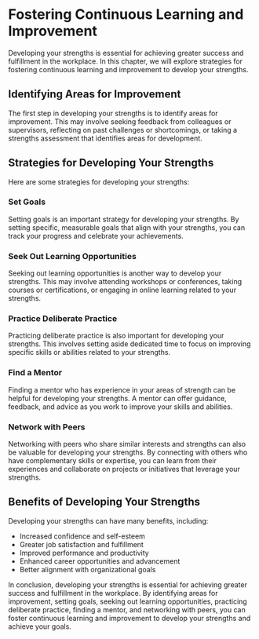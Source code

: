 Fostering Continuous Learning and Improvement
===================================================================================

Developing your strengths is essential for achieving greater success and fulfillment in the workplace. In this chapter, we will explore strategies for fostering continuous learning and improvement to develop your strengths.

Identifying Areas for Improvement
---------------------------------

The first step in developing your strengths is to identify areas for improvement. This may involve seeking feedback from colleagues or supervisors, reflecting on past challenges or shortcomings, or taking a strengths assessment that identifies areas for development.

Strategies for Developing Your Strengths
----------------------------------------

Here are some strategies for developing your strengths:

### Set Goals

Setting goals is an important strategy for developing your strengths. By setting specific, measurable goals that align with your strengths, you can track your progress and celebrate your achievements.

### Seek Out Learning Opportunities

Seeking out learning opportunities is another way to develop your strengths. This may involve attending workshops or conferences, taking courses or certifications, or engaging in online learning related to your strengths.

### Practice Deliberate Practice

Practicing deliberate practice is also important for developing your strengths. This involves setting aside dedicated time to focus on improving specific skills or abilities related to your strengths.

### Find a Mentor

Finding a mentor who has experience in your areas of strength can be helpful for developing your strengths. A mentor can offer guidance, feedback, and advice as you work to improve your skills and abilities.

### Network with Peers

Networking with peers who share similar interests and strengths can also be valuable for developing your strengths. By connecting with others who have complementary skills or expertise, you can learn from their experiences and collaborate on projects or initiatives that leverage your strengths.

Benefits of Developing Your Strengths
-------------------------------------

Developing your strengths can have many benefits, including:

* Increased confidence and self-esteem
* Greater job satisfaction and fulfillment
* Improved performance and productivity
* Enhanced career opportunities and advancement
* Better alignment with organizational goals

In conclusion, developing your strengths is essential for achieving greater success and fulfillment in the workplace. By identifying areas for improvement, setting goals, seeking out learning opportunities, practicing deliberate practice, finding a mentor, and networking with peers, you can foster continuous learning and improvement to develop your strengths and achieve your goals.
